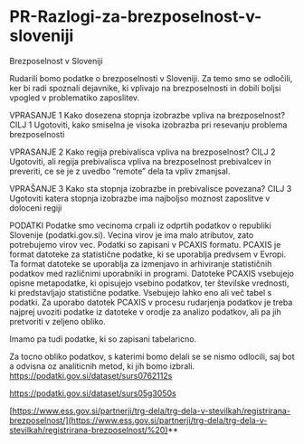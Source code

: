 # PR-Razlogi-za-brezposelnost-v-sloveniji

Brezposelnost v Sloveniji 

Rudarili bomo podatke o brezposelnosti v Sloveniji. Za temo smo se odločili, ker bi radi spoznali dejavnike, ki vplivajo na brezposelnosti in dobili boljsi vpogled v problematiko zaposlitev.

VPRASANJE 1
Kako dosezena stopnja izobrazbe vpliva na brezposelnost? 
CILJ 1
Ugotoviti, kako smiselna je visoka izobrazba pri resevanju problema brezposelnosti

VPRASANJE 2
Kako regija prebivalisca vpliva na brezposelnost?
CILJ 2
Ugotoviti, ali regija prebivalisca vpliva na brezposelnost prebivalcev in preveriti, ce se je z uvedbo “remote” dela  ta vpliv zmanjsal.

VPRAŠANJE 3
Kako sta stopnja izobrazbe in prebivalisce povezana?
CILJ 3
Ugotoviti katera stopnja izobrazbe ima najboljso moznost zaposlitve v doloceni regiji




PODATKI
Podatke smo vecinoma crpali iz odprtih podatkov o republiki Slovenije (podatki.gov.si).
Vecina virov je ima malo atributov, zato potrebujemo virov vec.
Podatki so zapisani v PCAXIS formatu. PCAXIS je format datoteke za statistične podatke, ki se uporablja predvsem v Evropi. Ta format datoteke se uporablja za izmenjavo in arhiviranje statističnih podatkov med različnimi uporabniki in programi. Datoteke PCAXIS vsebujejo opisne metapodatke, ki opisujejo vsebino podatkov, ter številske vrednosti, ki predstavljajo statistične podatke. Vsebujejo lahko eno ali več tabel s podatki. Za uporabo datotek PCAXIS v procesu rudarjenja podatkov je treba najprej uvoziti podatke iz datoteke v orodje za analizo podatkov, ali pa jih pretvoriti v zeljeno obliko.

Imamo pa tudi podatke, ki so zapisani tabelaricno.

Za tocno obliko podatkov, s katerimi bomo delali se se nismo odlocili, saj bot a odvisna oz analiticnih metod, ki jih bomo izbrali.
<https://podatki.gov.si/dataset/surs0762112s>

<https://podatki.gov.si/dataset/surs05g3050s>

[https://www.ess.gov.si/partnerji/trg-dela/trg-dela-v-stevilkah/registrirana-brezposelnost/](https://www.ess.gov.si/partnerji/trg-dela/trg-dela-v-stevilkah/registrirana-brezposelnost/%20)** 
